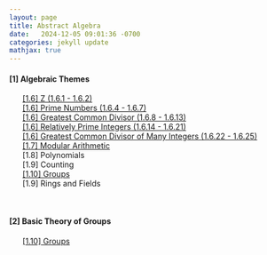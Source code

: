 ```yaml
---
layout: page
title: Abstract Algebra
date:   2024-12-05 09:01:36 -0700
categories: jekyll update
mathjax: true
---
```

<!------------------------ [1] Algebraic Themes --------------------------->
<h4> [1] Algebraic Themes </h4>
<ol style="list-style-type:none;">
	   <li><a href="/jekyll/update/2024/11/01/1.6-z.html">
        [1.6] Z (1.6.1 - 1.6.2)
       </a></li>
	   <li><a href="/jekyll/update/2024/11/02/1.6-primes.html">
        [1.6] Prime Numbers (1.6.4 - 1.6.7)
       </a></li>
	   <li><a href="/jekyll/update/2024/11/04/1.6-gcd.html">
        [1.6] Greatest Common Divisor (1.6.8 - 1.6.13)
       </a></li>
	   <li><a href="/jekyll/update/2024/11/05/1.6-relatively-prime.html">
        [1.6] Relatively Prime Integers (1.6.14 - 1.6.21)
       </a></li>	   
	   <li><a href="/jekyll/update/2024/11/06/1.6-gcd-many.html">
        [1.6] Greatest Common Divisor of Many Integers (1.6.22 - 1.6.25)
       </a></li>
	   <li><a href="/jekyll/update/2024/11/07/1.7-modular-arthmetic.html">
        [1.7] Modular Arithmetic
       </a></li>
	   <li>
        [1.8] Polynomials
       </li>
	   <li>
		[1.9] Counting
	   </li>
	   <li><a href="/jekyll/update/2024/11/08/1.10-groups.html">
        [1.10] Groups
       </a></li>
	   <li>
		[1.9] Rings and Fields
	   </li>
   </ol>
<br>
<!------------------------ [2] Basic Theory of Groups --------------------------->
<h4> [2] Basic Theory of Groups </h4>
<ol style="list-style-type:none;">
	   <li><a href="/jekyll/update/2024/11/09/2.1-first-results.html">
        [1.10] Groups
       </a></li>
   </ol>
<br>